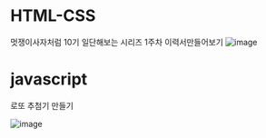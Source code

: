 # HTML-CSS
멋쟁이사자처럼 10기
일단해보는 시리즈 1주차 이력서만들어보기
![image](https://user-images.githubusercontent.com/79021544/161295679-ab7d8610-21c3-4367-b1f3-b7a15fb1e1d8.png)

# javascript
로또 추첨기 만들기

![image](https://user-images.githubusercontent.com/79021544/166222132-25dfc828-46e9-437e-aebe-2cc4e810fdab.png)

